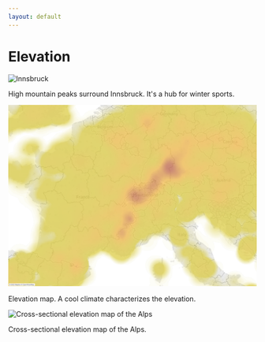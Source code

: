 ```yaml
---
layout: default
---
```


# Elevation

![Innsbruck](https://content.r9cdn.net/rimg/dimg/ab/81/34103010-city-17003-1658106cc7f.jpg?crop=true&width=1020&height=498)

High mountain peaks surround Innsbruck. It's a hub for winter sports.

![elevation](assets/image/elevation.png)

Elevation map. A cool climate characterizes the elevation.

![Cross-sectional elevation map of the Alps](https://www.evolene-geologie.ch/data/images/14_map-section_Alp_Valais.jpg)

Cross-sectional elevation map of the Alps.
